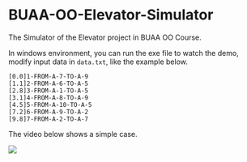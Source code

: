 # BUAA-OO-Elevator-Simulator
The Simulator of the Elevator project in BUAA OO Course.

In windows environment, you can run the exe file to watch the demo, modify input data in `data.txt`, like the example below.

```shell
[0.0]1-FROM-A-7-TO-A-9
[1.1]2-FROM-A-6-TO-A-5
[2.8]3-FROM-A-1-TO-A-5
[3.1]4-FROM-A-8-TO-A-9
[4.5]5-FROM-A-10-TO-A-5
[7.2]6-FROM-A-9-TO-A-2
[9.8]7-FROM-A-2-TO-A-7
```

The video below shows a simple case.

![](pics/demo.gif)


